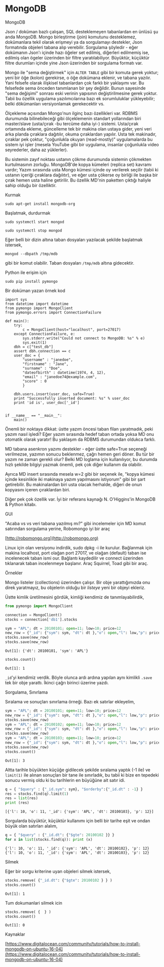 # MongoDB

MongoDB

Json / doküman bazlı çalışan, SQL desteklemeyen tabanlardan en ünlüsü
şu anda MongoDB. Mongo birleştirme (join) komutunu desteklemez,
dokümanlara tekil olarak erişmeyi ya da sorgulamayı destekler, Json
formatında objeleri tabana alıp verebilir. Sorgulama şöyledir - eğer
dokümanın Json'ı içinde hazı öğeler set edilmiş, diğerleri edilmemiş
ise, edilmiş olan ögeler üzerinden bir filtre
yaratılabiliyor. Büyüktür, küçüktür filtre durumları içinde yine Json
üzerinden bir sorgulama formatı var.

Mongo ile "sema değiştirmek" için `ALTER TABLE` gibi bir komuta gerek
yoktur; yeni bir öğe (kolon) gerekirse, o öğe dokümana eklenir, ve
tabana yazılır. Yani felsefe olarak ilişkisel tabanlardan çok farklı
bir yaklaşımı var. Bu felsefede sema önceden tanımlanan bir şey
değildir. Bunun sayesinde "sema değişimi" sonrası eski verinin
yapısının değiştirilmesine gerek yoktur. Tabii bu özellik uygulama
yazılımcılarına bazı ek sorumluluklar yükleyebilir; belki dökümanları
versiyonlamak gerekecektir vs.

Ölçekleme açısından Mongo'nun ilginç bazı özellikleri var. RDBMS
durumunda bilinebileceği gibi ölçeklemenin standart yollarından biri
master/slave (usta/çırak -bu tercüme daha iyi-) sistemi. Usta/çırak
ortamında ekleme, güncelleme tek bir makina olan ustaya gider, yeni
veri arka planda çıraklara dağıtılır, okuma çıraklardan yapılır. Usta
tek makinadır, çıraklar pek çoktur, "çoğunlukla okuyan (read-mostly)"
uygulamalarda bu sistem iyi işler (mesela YouTube gibi bir uygulama,
insanlar çoğunlukla video seyrederler, daha az yüklerler).

Bu sistemin zayıf noktası ustanın çökme durumunda sistemin çökmekten
kurtulmasının zorluğu. MongoDB'de kopya kümeleri (replica set) kavramı
vardır; Yazım sırasında usta Mongo kümesi içinde oy verilerek seçilir
(tabii ki ustanın içeriği çıraklara dağılıtır), ve eğer usta çökerse
oy birliği ile başka bir çırak hemen usta haline getirilir. Bu özellik
MD'nin paketten çıktığı haliyle sahip olduğu bir özelliktir.

Kurmak

`sudo apt-get install mongodb-org`

Başlatmak, durdurmak

`sudo systemctl start mongod`

`sudo systemctl stop mongod`

Eğer belli bir dizin altına taban dosyaları yazılacak şekilde başlatmak istersek,

`mongod --dbpath /tmp/mdb`

gibi bir komut olabilir. Taban dosyaları `/tmp/mdb` altına gidecektir. 

Python ile erişim için

`sudo pip install pymongo`

Bir doküman yazan örnek kod

```
import sys
from datetime import datetime
from pymongo import MongoClient
from pymongo.errors import ConnectionFailure

def main():
    try:
        c = MongoClient(host="localhost", port=27017)
    except ConnectionFailure, e:
        sys.stderr.write("Could not connect to MongoDB: %s" % e)
        sys.exit(1)
    dbh = c["test_db"]
    assert dbh.connection == c
    user_doc = {
        "username" : "janedoe",
        "firstname" : "Jane",
        "surname" : "Doe",
        "dateofbirth" : datetime(1974, 4, 12),
        "email" : "janedoe74@example.com",
        "score" : 0
        }

    dbh.users.insert(user_doc, safe=True)
    print "Successfully inserted document: %s" % user_doc
    print 'id is', user_doc['_id']
    
    
if __name__ == "__main__":
    main()
```

Önemli bir noktaya dikkat: üstte yazım öncesi taban filan yaratmadık,
peki yazım nasıl işledi? Eğer yazım sırasında hedef taban ortada yoksa
MD onu otomatik olarak yaratır! Bu yaklaşım da RDBMS durumundan
oldukca farklı.

MD tabana asenkron yazımı destekler - eğer üstte safe=True seçeneği
verilmezse, yazımın sonucu beklenmez, çağrı hemen geri döner. Bu tür
bir yazım ne zaman gerekli olur? Belki MD loglama için kullanılıyor,
bu durumda hızlı şekilde bilgiyi yazmak önemli, pek çok diğer kullanım
da olabilir.

Ayrıca MD insert sırasında mesela w=2 gibi bir seçenek ile, "kopya
kümesi içinde kesinlikle iki makinaya yazım yapılmasını istiyorum"
gibi bir şart getirebilir. Bu makinalardan biri usta olacak herhalde,
diğeri de onun kopyasını içeren çıraklardan biri.

Diğer pek çok özellik var. İyi bir referans kaynağı N. O'Higgins'in
MongoDB & Python kitabı.

GUI

"Acaba vs vs veri tabana yazılmış mı?" gibi incelemeler için MD komut
satırından sorgulama yerine, Robomongo iyi bir araç

[http://robomongo.org](http://robomongo.org)

Linux için olan versiyonu indirdik, sudo dpkg -i ile
kurulur. Bağlanmak için makina localhost, port olağan port 27017, ve
olağan (default) taban ise incelenecek taban ismi our. Bağlantı
kaydedilir ve connect üzerinden tıklanarak taban incelenmeye
başlanır. Araç Squirrel, Toad gibi bir araç.

Örnekler

Mongo listeler (collections) üzerinden çalışır. Bir obje
yarattığımızda onu direk yaratmayız, bu objelerin olduğu bir *listeye*
yeni bir objeyi ekleriz.

Üstte kimlik üretilmesini gördük, kimliği kendimiz de tanımlayabilirdik,


```python
from pymongo import MongoClient

connection = MongoClient()
stocks = connection['db1'].stocks
```

```python
sym = "APL"; dt = 20100101; open=11; low=10; price=12
new_row = {"_id": {"sym": sym, "dt": dt },"o": open,"l": low,"p": price}
stocks.save(new_row)
stocks.save(new_row)
```

```text
Out[1]: {'dt': 20100101, 'sym': 'APL'}
```

```python
stocks.count()
```

```text
Out[1]: 1
```

`_id`'yi kendimiz verdik. Böyle olunca ardı ardına yapılan aynı
kimlikli `.save` tek bir obje yarattı. İkinci çağrı birinci üzerine
yazdı.

Sorgulama, Sınırlama

Sıralama ve sonuçları sınırlama örneği. Bazı ek satırlar ekleyelim,

```python
sym = "APL"; dt = 20100101; open=11; low=10; price=12
new_row = {"_id": {"sym": sym, "dt": dt },"o": open,"l": low,"p": price}
stocks.save(new_row)
sym = "APL"; dt = 20100102; open=11; low=10; price=12
new_row = {"_id": {"sym": sym, "dt": dt },"o": open,"l": low,"p": price}
stocks.save(new_row)
sym = "APL"; dt = 20100103; open=11; low=10; price=12
new_row = {"_id": {"sym": sym, "dt": dt },"o": open,"l": low,"p": price}
stocks.save(new_row)
stocks.count()
```

```text
Out[1]: 3
```

Altta tarihle büyükten küçüğe gidilecek şekilde sıralama yaptık (-1
ile) ve `limit(1)` ile alınan sonuçları bir tane ile sınırladık, bu
tabii ki bize en tepedeki sonucu vermiş oldu ki bu tarihlerin en
büyüğüne ait satır idi.

```python
q = { "$query" : {"_id.sym": sym}, "$orderby":{"_id.dt" : -1} }
res = stocks.find(q).limit(1)
res = list(res)
print (res)
```

```text
[{'l': 10, 'o': 11, '_id': {'sym': 'APL', 'dt': 20100103}, 'p': 12}]
```

Sorgularda büyüktür, küçüktür kullanımı için belli bir tarihe eşit ve
ondan büyük olan satırları alalım,

```python
q = { "$query" : {"_id.dt": {"$gte": 20100102 }} }
for x in list(stocks.find(q)): print (x)
```

```text
{'l': 10, 'o': 11, '_id': {'sym': 'APL', 'dt': 20100102}, 'p': 12}
{'l': 10, 'o': 11, '_id': {'sym': 'APL', 'dt': 20100103}, 'p': 12}
```

Silmek

Eğer bir sorgu kriterine uyan objeleri silmek istersek,

```python
stocks.remove( {"_id.dt": {"$gte": 20100102 } } )
stocks.count()
```

```text
Out[1]: 1
```

Tum dokumanlari silmek icin

```python
stocks.remove( {  } )
stocks.count()
```

```text
Out[1]: 0
```


Kaynaklar

[https://www.digitalocean.com/community/tutorials/how-to-install-mongodb-on-ubuntu-16-04](https://www.digitalocean.com/community/tutorials/how-to-install-mongodb-on-ubuntu-16-04)


